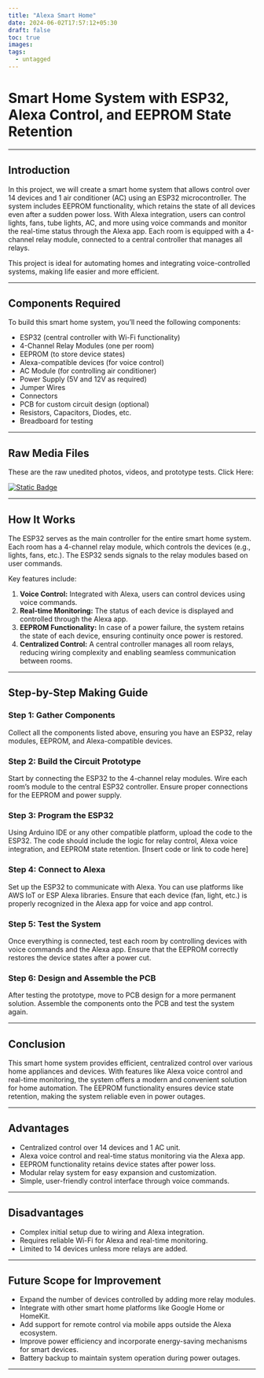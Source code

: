 ```yaml
---
title: "Alexa Smart Home"
date: 2024-06-02T17:57:12+05:30
draft: false
toc: true
images:
tags:
  - untagged
---
```


# Smart Home System with ESP32, Alexa Control, and EEPROM State Retention

---

## Introduction

In this project, we will create a smart home system that allows control over 14 devices and 1 air conditioner (AC) using an ESP32 microcontroller. The system includes EEPROM functionality, which retains the state of all devices even after a sudden power loss. With Alexa integration, users can control lights, fans, tube lights, AC, and more using voice commands and monitor the real-time status through the Alexa app. Each room is equipped with a 4-channel relay module, connected to a central controller that manages all relays.

This project is ideal for automating homes and integrating voice-controlled systems, making life easier and more efficient.



---

## Components Required

To build this smart home system, you’ll need the following components:

- ESP32 (central controller with Wi-Fi functionality)
- 4-Channel Relay Modules (one per room)
- EEPROM (to store device states)
- Alexa-compatible devices (for voice control)
- AC Module (for controlling air conditioner)
- Power Supply (5V and 12V as required)
- Jumper Wires
- Connectors
- PCB for custom circuit design (optional)
- Resistors, Capacitors, Diodes, etc.
- Breadboard for testing

---


## Raw Media Files 

These are the raw unedited photos, videos, and prototype tests. Click Here:

[![Static Badge](https://img.shields.io/badge/GooglePhotos-Album-blue?style=flat&logo=Google%20Photos
)](https://photos.app.goo.gl/MDPgTyUHdiMzcUrm7)

---

## How It Works

The ESP32 serves as the main controller for the entire smart home system. Each room has a 4-channel relay module, which controls the devices (e.g., lights, fans, etc.). The ESP32 sends signals to the relay modules based on user commands. 

Key features include:

1. **Voice Control:** Integrated with Alexa, users can control devices using voice commands.
2. **Real-time Monitoring:** The status of each device is displayed and controlled through the Alexa app.
3. **EEPROM Functionality:** In case of a power failure, the system retains the state of each device, ensuring continuity once power is restored.
4. **Centralized Control:** A central controller manages all room relays, reducing wiring complexity and enabling seamless communication between rooms.

---

## Step-by-Step Making Guide

### Step 1: Gather Components  
Collect all the components listed above, ensuring you have an ESP32, relay modules, EEPROM, and Alexa-compatible devices.

### Step 2: Build the Circuit Prototype  
Start by connecting the ESP32 to the 4-channel relay modules. Wire each room’s module to the central ESP32 controller. Ensure proper connections for the EEPROM and power supply.

### Step 3: Program the ESP32  
Using Arduino IDE or any other compatible platform, upload the code to the ESP32. The code should include the logic for relay control, Alexa voice integration, and EEPROM state retention.
[Insert code or link to code here]

### Step 4: Connect to Alexa  
Set up the ESP32 to communicate with Alexa. You can use platforms like AWS IoT or ESP Alexa libraries. Ensure that each device (fan, light, etc.) is properly recognized in the Alexa app for voice and app control.

### Step 5: Test the System  
Once everything is connected, test each room by controlling devices with voice commands and the Alexa app. Ensure that the EEPROM correctly restores the device states after a power cut.

### Step 6: Design and Assemble the PCB  
After testing the prototype, move to PCB design for a more permanent solution. Assemble the components onto the PCB and test the system again.

---

## Conclusion

This smart home system provides efficient, centralized control over various home appliances and devices. With features like Alexa voice control and real-time monitoring, the system offers a modern and convenient solution for home automation. The EEPROM functionality ensures device state retention, making the system reliable even in power outages.

---

## Advantages

- Centralized control over 14 devices and 1 AC unit.
- Alexa voice control and real-time status monitoring via the Alexa app.
- EEPROM functionality retains device states after power loss.
- Modular relay system for easy expansion and customization.
- Simple, user-friendly control interface through voice commands.

---

## Disadvantages

- Complex initial setup due to wiring and Alexa integration.
- Requires reliable Wi-Fi for Alexa and real-time monitoring.
- Limited to 14 devices unless more relays are added.

---

## Future Scope for Improvement

- Expand the number of devices controlled by adding more relay modules.
- Integrate with other smart home platforms like Google Home or HomeKit.
- Add support for remote control via mobile apps outside the Alexa ecosystem.
- Improve power efficiency and incorporate energy-saving mechanisms for smart devices.
- Battery backup to maintain system operation during power outages.

---
